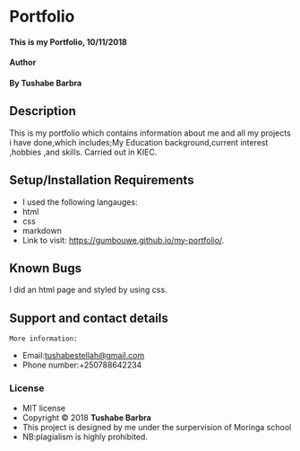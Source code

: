 
# Portfolio
#### This is my  Portfolio, 10/11/2018
#### Author
#### By **Tushabe Barbra**
## Description
This is my portfolio which contains information about me and all my projects i have done,which includes;My Education background,current interest ,hobbies ,and skills.
Carried out in KIEC.
## Setup/Installation Requirements
* I used the following langauges:
* html
* css
* markdown
* Link to visit: https://gumbouwe.github.io/my-portfolio/.
## Known Bugs
I did an html page and styled by using css.

## Support and contact details
    More information: 
* Email:tushabestellah@gmail.com
* Phone number:+250788642234
### License
* MIT license
* Copyright © 2018 **Tushabe Barbra**
* This project is designed by me under the surpervision of Moringa school 
* NB:plagialism is highly prohibited.

  